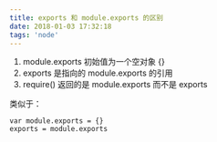 ```yaml
---
title: exports 和 module.exports 的区别
date: 2018-01-03 17:32:18
tags: 'node'
---
```


1. module.exports 初始值为一个空对象 {}
2. exports 是指向的 module.exports 的引用
3. require() 返回的是 module.exports 而不是 exports

类似于：
```
var module.exports = {}
exports = module.exports
```